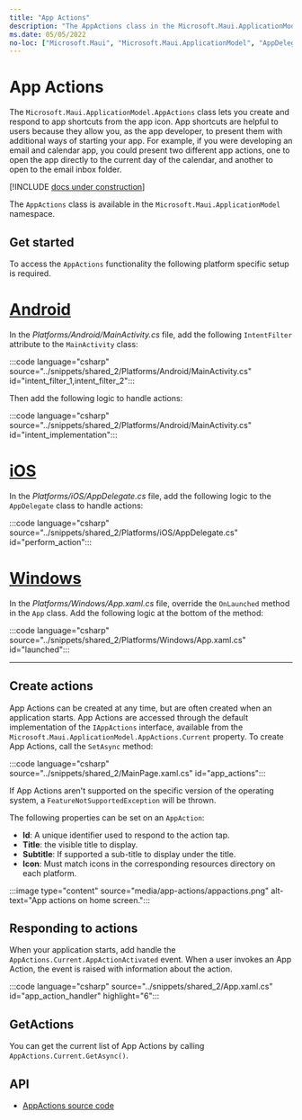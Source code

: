 ```yaml
---
title: "App Actions"
description: "The AppActions class in the Microsoft.Maui.ApplicationModel namespace lets you create and respond to app shortcuts from the app icon."
ms.date: 05/05/2022
no-loc: ["Microsoft.Maui", "Microsoft.Maui.ApplicationModel", "AppDelegate.cs", "AppActions", "Platforms/Android/MainActivity.cs", "Platforms/iOS/AppDelegate.cs", "Platforms/Windows/App.xaml.cs", "Id", "Title", "Subtitle", "Icon"]
---
```


# App Actions

The `Microsoft.Maui.ApplicationModel.AppActions` class lets you create and respond to app shortcuts from the app icon. App shortcuts are helpful to users because they allow you, as the app developer, to present them with additional ways of starting your app. For example, if you were developing an email and calendar app, you could present two different app actions, one to open the app directly to the current day of the calendar, and another to open to the email inbox folder.

[!INCLUDE [docs under construction](~/includes/preview-note.md)]

The `AppActions` class is available in the `Microsoft.Maui.ApplicationModel` namespace.

## Get started

To access the `AppActions` functionality the following platform specific setup is required.

<!-- markdownlint-disable MD025 -->

# [Android](#tab/android)

In the _Platforms/Android/MainActivity.cs_ file, add the following `IntentFilter` attribute to the `MainActivity` class:

:::code language="csharp" source="../snippets/shared_2/Platforms/Android/MainActivity.cs" id="intent_filter_1,intent_filter_2":::

Then add the following logic to handle actions:

:::code language="csharp" source="../snippets/shared_2/Platforms/Android/MainActivity.cs" id="intent_implementation":::

# [iOS](#tab/ios)

In the _Platforms/iOS/AppDelegate.cs_ file, add the following logic to the `AppDelegate` class to handle actions:

:::code language="csharp" source="../snippets/shared_2/Platforms/iOS/AppDelegate.cs" id="perform_action":::

# [Windows](#tab/windows)

In the _Platforms/Windows/App.xaml.cs_ file, override the `OnLaunched` method in the `App` class. Add the following logic at the bottom of the method:

:::code language="csharp" source="../snippets/shared_2/Platforms/Windows/App.xaml.cs" id="launched":::

-----

<!-- markdownlint-enable MD025 -->

## Create actions

App Actions can be created at any time, but are often created when an application starts. App Actions are accessed through the default implementation of the `IAppActions` interface, available from the `Microsoft.Maui.ApplicationModel.AppActions.Current` property. To create App Actions, call the `SetAsync` method:

:::code language="csharp" source="../snippets/shared_2/MainPage.xaml.cs" id="app_actions":::

If App Actions aren't supported on the specific version of the operating system, a `FeatureNotSupportedException` will be thrown.

The following properties can be set on an `AppAction`:

- **Id**: A unique identifier used to respond to the action tap.
- **Title**: the visible title to display.
- **Subtitle**: If supported a sub-title to display under the title.
- **Icon**: Must match icons in the corresponding resources directory on each platform.

:::image type="content" source="media/app-actions/appactions.png" alt-text="App actions on home screen.":::

## Responding to actions

When your application starts, add handle the `AppActions.Current.AppActionActivated` event. When a user invokes an App Action, the event is raised with information about the action.

:::code language="csharp" source="../snippets/shared_2/App.xaml.cs" id="app_action_handler" highlight="6":::

## GetActions

You can get the current list of App Actions by calling `AppActions.Current.GetAsync()`.

## API

- [AppActions source code](https://github.com/dotnet/maui/tree/main/src/Essentials/src/AppActions)
<!-- - [AppActions API documentation](xref:Microsft.Maui.Essentials.AppActions) -->
